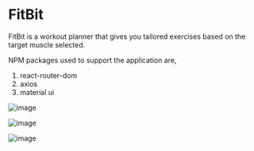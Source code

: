 # FitBit

FitBit is a workout planner that gives you tailored exercises based on the target muscle selected.

NPM packages used to support the application are,
1. react-router-dom
2. axios
3. material ui

![image](https://github.com/gurudattpuranik25/workout-planner/assets/106954034/0a374283-df4b-4935-b61b-a535b1d94997)

![image](https://github.com/gurudattpuranik25/workout-planner/assets/106954034/309f9340-ce24-478a-a422-d56c6d3709da)

![image](https://github.com/gurudattpuranik25/workout-planner/assets/106954034/3c7d05eb-33db-4c4b-9f64-682586117560)


